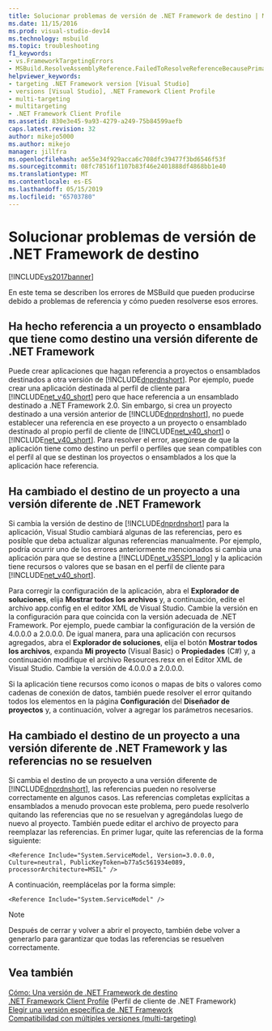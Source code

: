 ```yaml
---
title: Solucionar problemas de versión de .NET Framework de destino | Microsoft Docs
ms.date: 11/15/2016
ms.prod: visual-studio-dev14
ms.technology: msbuild
ms.topic: troubleshooting
f1_keywords:
- vs.FrameworkTargetingErrors
- MSBuild.ResolveAssemblyReference.FailedToResolveReferenceBecausePrimaryAssemblyInExclusionList
helpviewer_keywords:
- targeting .NET Framework version [Visual Studio]
- versions [Visual Studio], .NET Framework Client Profile
- multi-targeting
- multitargeting
- .NET Framework Client Profile
ms.assetid: 830e3e45-9a93-4279-a249-75b84599aefb
caps.latest.revision: 32
author: mikejo5000
ms.author: mikejo
manager: jillfra
ms.openlocfilehash: ae55e34f929acca6c708dfc39477f3bd6546f53f
ms.sourcegitcommit: 08fc78516f1107b83f46e2401888df4868bb1e40
ms.translationtype: MT
ms.contentlocale: es-ES
ms.lasthandoff: 05/15/2019
ms.locfileid: "65703780"
---
```

# <a name="troubleshooting-net-framework-targeting-errors"></a>Solucionar problemas de versión de .NET Framework de destino
[!INCLUDE[vs2017banner](../includes/vs2017banner.md)]

En este tema se describen los errores de MSBuild que pueden producirse debido a problemas de referencia y cómo pueden resolverse esos errores.  
  
## <a name="you-have-referenced-a-project-or-assembly-that-targets-a-different-version-of-the-net-framework"></a>Ha hecho referencia a un proyecto o ensamblado que tiene como destino una versión diferente de .NET Framework  
 Puede crear aplicaciones que hagan referencia a proyectos o ensamblados destinados a otra versión de [!INCLUDE[dnprdnshort](../includes/dnprdnshort-md.md)]. Por ejemplo, puede crear una aplicación destinada al perfil de cliente para [!INCLUDE[net_v40_short](../includes/net-v40-short-md.md)] pero que hace referencia a un ensamblado destinado a .NET Framework 2.0. Sin embargo, si crea un proyecto destinado a una versión anterior de [!INCLUDE[dnprdnshort](../includes/dnprdnshort-md.md)], no puede establecer una referencia en ese proyecto a un proyecto o ensamblado destinado al propio perfil de cliente de [!INCLUDE[net_v40_short](../includes/net-v40-short-md.md)] o [!INCLUDE[net_v40_short](../includes/net-v40-short-md.md)]. Para resolver el error, asegúrese de que la aplicación tiene como destino un perfil o perfiles que sean compatibles con el perfil al que se destinan los proyectos o ensamblados a los que la aplicación hace referencia.  
  
## <a name="you-have-re-targeted-a-project-to-a-different-version-of-the-net-framework"></a>Ha cambiado el destino de un proyecto a una versión diferente de .NET Framework  
 Si cambia la versión de destino de [!INCLUDE[dnprdnshort](../includes/dnprdnshort-md.md)] para la aplicación, Visual Studio cambiará algunas de las referencias, pero es posible que deba actualizar algunas referencias manualmente. Por ejemplo, podría ocurrir uno de los errores anteriormente mencionados si cambia una aplicación para que se destine a [!INCLUDE[net_v35SP1_long](../includes/net-v35sp1-long-md.md)] y la aplicación tiene recursos o valores que se basan en el perfil de cliente para [!INCLUDE[net_v40_short](../includes/net-v40-short-md.md)].  
  
 Para corregir la configuración de la aplicación, abra el **Explorador de soluciones**, elija **Mostrar todos los archivos** y, a continuación, edite el archivo app.config en el editor XML de Visual Studio. Cambie la versión en la configuración para que coincida con la versión adecuada de .NET Framework. Por ejemplo, puede cambiar la configuración de la versión de 4.0.0.0 a 2.0.0.0. De igual manera, para una aplicación con recursos agregados, abra el **Explorador de soluciones**, elija el botón **Mostrar todos los archivos**, expanda **Mi proyecto** (Visual Basic) o **Propiedades** (C#) y, a continuación modifique el archivo Resources.resx en el Editor XML de Visual Studio. Cambie la versión de 4.0.0.0 a 2.0.0.0.  
  
 Si la aplicación tiene recursos como iconos o mapas de bits o valores como cadenas de conexión de datos, también puede resolver el error quitando todos los elementos en la página **Configuración** del **Diseñador de proyectos** y, a continuación, volver a agregar los parámetros necesarios.  
  
## <a name="you-have-re-targeted-a-project-to-a-different-version-of-the-net-framework-and-references-do-not-resolve"></a>Ha cambiado el destino de un proyecto a una versión diferente de .NET Framework y las referencias no se resuelven  
 Si cambia el destino de un proyecto a una versión diferente de [!INCLUDE[dnprdnshort](../includes/dnprdnshort-md.md)], las referencias pueden no resolverse correctamente en algunos casos. Las referencias completas explícitas a ensamblados a menudo provocan este problema, pero puede resolverlo quitando las referencias que no se resuelvan y agregándolas luego de nuevo al proyecto. También puede editar el archivo de proyecto para reemplazar las referencias. En primer lugar, quite las referencias de la forma siguiente:  
  
```  
<Reference Include="System.ServiceModel, Version=3.0.0.0, Culture=neutral, PublicKeyToken=b77a5c561934e089, processorArchitecture=MSIL" />  
```  
  
 A continuación, reemplácelas por la forma simple:  
  
```  
<Reference Include="System.ServiceModel" />  
```  
  
> [!NOTE]
> Después de cerrar y volver a abrir el proyecto, también debe volver a generarlo para garantizar que todas las referencias se resuelven correctamente.  
  
## <a name="see-also"></a>Vea también  
 [Cómo: Una versión de .NET Framework de destino](../ide/how-to-target-a-version-of-the-dotnet-framework.md)   
 [.NET Framework Client Profile](https://msdn.microsoft.com/library/f0219919-1f02-4588-8704-327a62fd91f1)  (Perfil de cliente de .NET Framework)  
 [Elegir una versión específica de .NET Framework](../ide/targeting-a-specific-dotnet-framework-version.md)   
 [Compatibilidad con múltiples versiones (multi-targeting)](../msbuild/msbuild-multitargeting-overview.md)
